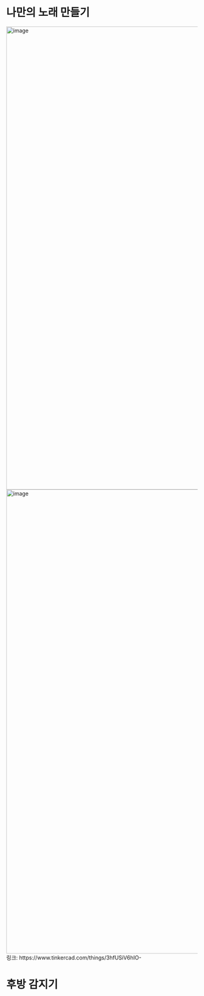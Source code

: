 # 나만의 노래 만들기
<img width="1216" alt="image" src="https://github.com/sejongsmarcle/2024_Spring_SMARCLE_Snaegi_Study/assets/138707859/18e7bc46-e40c-4a41-b07f-5fcdc7cef9e5">
<img width="1219" alt="image" src="https://github.com/sejongsmarcle/2024_Spring_SMARCLE_Snaegi_Study/assets/138707859/9835e2ee-6489-4ebb-80ab-a99cd3539d18">
링크: https://www.tinkercad.com/things/3hfUSiV6hIO-  

# 후방 감지기

